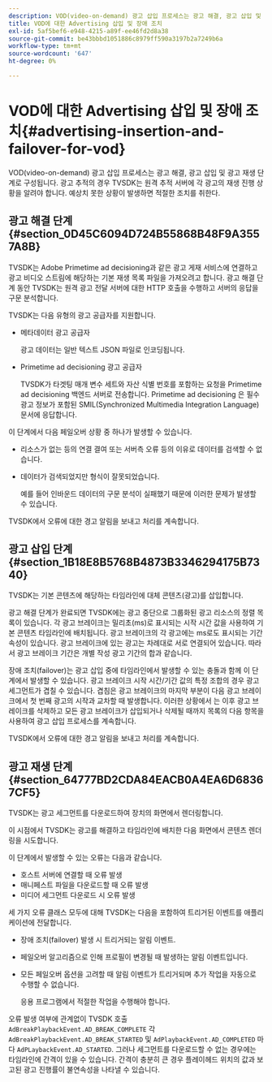 ```yaml
---
description: VOD(video-on-demand) 광고 삽입 프로세스는 광고 해결, 광고 삽입 및 광고 재생 단계로 구성됩니다. 광고 추적의 경우 TVSDK는 원격 추적 서버에 각 광고의 재생 진행 상황을 알려야 합니다. 예상치 못한 상황이 발생하면 적절한 조치를 취한다.
title: VOD에 대한 Advertising 삽입 및 장애 조치
exl-id: 5af5bef6-e948-4215-a89f-ee46fd2d8a38
source-git-commit: be43bbbd1051886c8979ff590a3197b2a7249b6a
workflow-type: tm+mt
source-wordcount: '647'
ht-degree: 0%

---
```


# VOD에 대한 Advertising 삽입 및 장애 조치{#advertising-insertion-and-failover-for-vod}

VOD(video-on-demand) 광고 삽입 프로세스는 광고 해결, 광고 삽입 및 광고 재생 단계로 구성됩니다. 광고 추적의 경우 TVSDK는 원격 추적 서버에 각 광고의 재생 진행 상황을 알려야 합니다. 예상치 못한 상황이 발생하면 적절한 조치를 취한다.

## 광고 해결 단계 {#section_0D45C6094D724B55868B48F9A3557A8B}

TVSDK는 Adobe Primetime ad decisioning과 같은 광고 게재 서비스에 연결하고 광고 비디오 스트림에 해당하는 기본 재생 목록 파일을 가져오려고 합니다. 광고 해결 단계 동안 TVSDK는 원격 광고 전달 서버에 대한 HTTP 호출을 수행하고 서버의 응답을 구문 분석합니다.

TVSDK는 다음 유형의 광고 공급자를 지원합니다.

* 메타데이터 광고 공급자

   광고 데이터는 일반 텍스트 JSON 파일로 인코딩됩니다.
* Primetime ad decisioning 광고 공급자

   TVSDK가 타겟팅 매개 변수 세트와 자산 식별 번호를 포함하는 요청을 Primetime ad decisioning 백엔드 서버로 전송합니다. Primetime ad decisioning 은 필수 광고 정보가 포함된 SMIL(Synchronized Multimedia Integration Language) 문서에 응답합니다.

이 단계에서 다음 페일오버 상황 중 하나가 발생할 수 있습니다.

* 리소스가 없는 등의 연결 결여 또는 서버측 오류 등의 이유로 데이터를 검색할 수 없습니다.
* 데이터가 검색되었지만 형식이 잘못되었습니다.

   예를 들어 인바운드 데이터의 구문 분석이 실패했기 때문에 이러한 문제가 발생할 수 있습니다.

TVSDK에서 오류에 대한 경고 알림을 보내고 처리를 계속합니다.

## 광고 삽입 단계 {#section_1B18E8B5768B4873B3346294175B7340}

TVSDK는 기본 콘텐츠에 해당하는 타임라인에 대체 콘텐츠(광고)를 삽입합니다.

광고 해결 단계가 완료되면 TVSDK에는 광고 중단으로 그룹화된 광고 리소스의 정렬 목록이 있습니다. 각 광고 브레이크는 밀리초(ms)로 표시되는 시작 시간 값을 사용하여 기본 콘텐츠 타임라인에 배치됩니다. 광고 브레이크의 각 광고에는 ms로도 표시되는 기간 속성이 있습니다. 광고 브레이크에 있는 광고는 차례대로 서로 연결되어 있습니다. 따라서 광고 브레이크 기간은 개별 작성 광고 기간의 합과 같습니다.

장애 조치(failover)는 광고 삽입 중에 타임라인에서 발생할 수 있는 충돌과 함께 이 단계에서 발생할 수 있습니다. 광고 브레이크 시작 시간/기간 값의 특정 조합의 경우 광고 세그먼트가 겹칠 수 있습니다. 겹침은 광고 브레이크의 마지막 부분이 다음 광고 브레이크에서 첫 번째 광고의 시작과 교차할 때 발생합니다. 이러한 상황에서 는 이후 광고 브레이크를 삭제하고 모든 광고 브레이크가 삽입되거나 삭제될 때까지 목록의 다음 항목을 사용하여 광고 삽입 프로세스를 계속합니다.

TVSDK에서 오류에 대한 경고 알림을 보내고 처리를 계속합니다.

## 광고 재생 단계 {#section_64777BD2CDA84EACB0A4EA6D68367CF5}

TVSDK는 광고 세그먼트를 다운로드하여 장치의 화면에서 렌더링합니다.

이 시점에서 TVSDK는 광고를 해결하고 타임라인에 배치한 다음 화면에서 콘텐츠 렌더링을 시도합니다.

이 단계에서 발생할 수 있는 오류는 다음과 같습니다.

* 호스트 서버에 연결할 때 오류 발생
* 매니페스트 파일을 다운로드할 때 오류 발생
* 미디어 세그먼트 다운로드 시 오류 발생

세 가지 오류 클래스 모두에 대해 TVSDK는 다음을 포함하여 트리거된 이벤트를 애플리케이션에 전달합니다.

* 장애 조치(failover) 발생 시 트리거되는 알림 이벤트.
* 페일오버 알고리즘으로 인해 프로필이 변경될 때 발생하는 알림 이벤트입니다.
* 모든 페일오버 옵션을 고려할 때 알림 이벤트가 트리거되며 추가 작업을 자동으로 수행할 수 없습니다.

   응용 프로그램에서 적절한 작업을 수행해야 합니다.

오류 발생 여부에 관계없이 TVSDK 호출 `AdBreakPlaybackEvent.AD_BREAK_COMPLETE` 각 `AdBreakPlaybackEvent.AD_BREAK_STARTED` 및 `AdPlaybackEvent.AD_COMPLETED` 마다 `AdPLaybackEvent.AD_STARTED`. 그러나 세그먼트를 다운로드할 수 없는 경우에는 타임라인에 간격이 있을 수 있습니다. 간격이 충분히 큰 경우 플레이헤드 위치의 값과 보고된 광고 진행률이 불연속성을 나타낼 수 있습니다.
